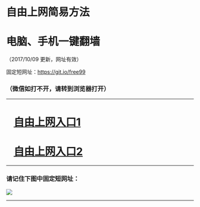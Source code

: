 ﻿# 自由上网简易方法

# 电脑、手机一键翻墙

（2017/10/09 更新，网址有效）

固定短网址：https://git.io/free99

### （微信如打不开，请转到浏览器打开）


***





# &nbsp;&nbsp; <a href="http://ft3100217887.fwq-tz-1001.info/fwqtz01.html?t=100900128710 " target="_blank">自由上网入口1</a>
# &nbsp;&nbsp; <a href="http://ft3003717577.fwq-tz-1002.info/fwqtz02.html?t=100900117090 " target="_blank">自由上网入口2</a>
***

### 请记住下图中固定短网址：

<img src="https://s3-us-west-2.amazonaws.com/fwq-1001/yjfq-20170905okok.png" /> 


***

